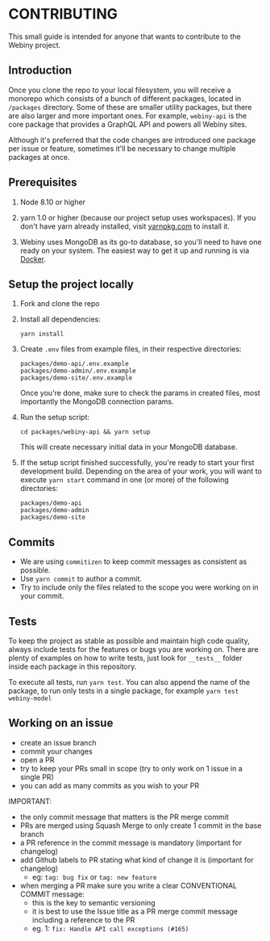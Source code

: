 # CONTRIBUTING

This small guide is intended for anyone that wants to contribute 
to the Webiny project.   

## Introduction
Once you clone the repo to your local filesystem, you will receive
a monorepo which consists of a bunch of different packages, located
in `/packages` directory. Some of these are smaller utility packages, 
but there are also larger and more important ones. 
For example, `webiny-api` is the core package that provides a GraphQL
API and powers all Webiny sites.

Although it's preferred that the code changes are introduced one 
package per issue or feature, sometimes it'll be necessary to change
multiple packages at once.

## Prerequisites
1. Node 8.10 or higher

2. yarn 1.0 or higher (because our project setup uses workspaces).
   If you don't have yarn already installed, visit 
   [yarnpkg.com](https://yarnpkg.com/en/docs/install) to install it. 

3. Webiny uses MongoDB as its go-to database, so you'll need to have 
 one ready on your system. The easiest way to get it up and running is
 via [Docker](https://docs.docker.com/samples/library/mongo/).
 
## Setup the project locally
1. Fork and clone the repo

2. Install all dependencies:   
    ```
    yarn install
    ```

3. Create `.env` files from example files, in their respective directories:
    ```
    packages/demo-api/.env.example
    packages/demo-admin/.env.example
    packages/demo-site/.env.example
    ```
   Once you're done, make sure to check the params in created files, 
   most importantly the MongoDB connection params.

4. Run the setup script:
    ```
    cd packages/webiny-api && yarn setup
    ```
    This will create necessary initial data in your MongoDB database.
    
5. If the setup script finished successfully, you're ready to start
your first development build. Depending on the area of your work, you 
will want to execute `yarn start` command in one (or more) of the 
following directories:
    ```
    packages/demo-api
    packages/demo-admin
    packages/demo-site
    ``` 

## Commits
- We are using `commitizen` to keep commit messages as consistent as possible.
- Use `yarn commit` to author a commit.
- Try to include only the files related to the scope you were working on in your commit.

## Tests
To keep the project as stable as possible and maintain high code quality, 
always include tests for the features or bugs you are working on. There 
are plenty of examples on how to write tests, just look for `__tests__` 
folder inside each package in this repository. 

To execute all tests, run `yarn test`. You can also append the name
of the package, to run only tests in a single package, for example
 `yarn test webiny-model`

## Working on an issue
- create an issue branch
- commit your changes
- open a PR
- try to keep your PRs small in scope (try to only work on 1 issue in a single PR)
- you can add as many commits as you wish to your PR

IMPORTANT:
- the only commit message that matters is the PR merge commit
- PRs are merged using Squash Merge to only create 1 commit in the base branch
- a PR reference in the commit message is mandatory (important for changelog)
- add Github labels to PR stating what kind of change it is 
    (important for changelog)
    - eg: `tag: bug fix` or `tag: new feature`
- when merging a PR make sure you write a clear CONVENTIONAL COMMIT message:
    - this is the key to semantic versioning
    - it is best to use the Issue title as a PR merge commit message 
        including a reference to the PR
    - eg. 1: `fix: Handle API call exceptions (#165)`
